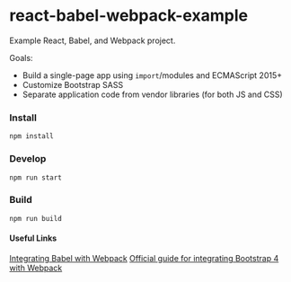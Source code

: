 react-babel-webpack-example
====

Example React, Babel, and Webpack project.

Goals:
* Build a single-page app using `import`/modules and ECMAScript 2015+
* Customize Bootstrap SASS
* Separate application code from vendor libraries (for both JS and CSS)


### Install

    npm install


### Develop

    npm run start


### Build

    npm run build


#### Useful Links

[Integrating Babel with Webpack](https://webpack.js.org/loaders/babel-loader/)
[Official guide for integrating Bootstrap 4 with Webpack](https://getbootstrap.com/docs/4.3/getting-started/webpack/)
